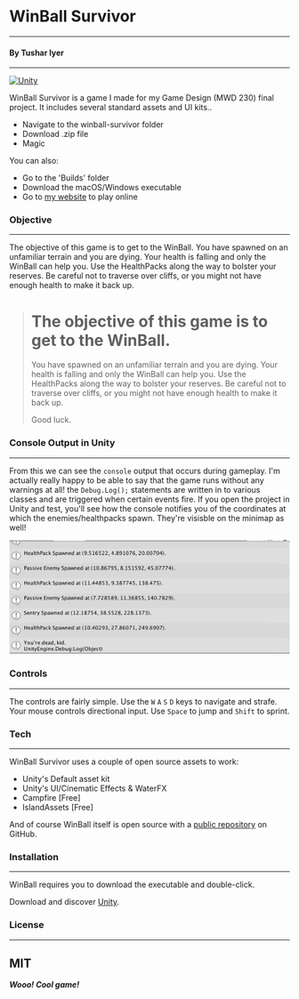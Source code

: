 # WinBall Survivor
----
#### By Tushar Iyer
----

[![Unity](https://dannagle.com/unityscreenshots/windows7_madewithunity.png)](https://store.unity.com/products/unity-personal?_ga=1.202645457.1591437004.1467993975)

WinBall Survivor is a game I made for my Game Design (MWD 230) final project. It includes several standard assets and UI kits..

  - Navigate to the winball-survivor folder
  - Download .zip file
  - Magic

You can also:
  - Go to the 'Builds' folder
  - Download the macOS/Windows executable
  - Go to [my website](http://winball.tushariyer.co) to play online

### Objective
----
The objective of this game is to get to the WinBall. You have spawned on an unfamiliar terrain and you are dying. Your health is falling and only the WinBall can help you. Use the HealthPacks along the way to bolster your reserves. Be careful not to traverse over cliffs, or you might not have enough health to make it back up.  

> # The objective of this game is to get to the WinBall.
> You have spawned on an unfamiliar terrain and you are dying. 
> Your health is falling and only the WinBall can help you.
> Use the HealthPacks along the way to bolster your reserves.
>  Be careful not to traverse over cliffs, or you might not have enough health to make it back up.
> 
> Good luck.

### Console Output in Unity
----
From this we can see the ```console``` output that occurs during gameplay. I'm actually really happy to be able to say that the game runs without any warnings at all! the ```Debug.Log();``` statements are written in to various classes and are triggered when certain events fire. If you open the project in Unity and test, you'll see how the console notifies you of the coordinates at which the enemies/healthpacks spawn. They're visisble on the minimap as well!

[![Unity](https://raw.githubusercontent.com/tushariyer/mwd-230-final/master/Test%20Data%20(Unfinished%20Versions)/Renderings/Console%20Output%20-%20Spawning.png)](https://raw.githubusercontent.com/tushariyer/mwd-230-final/master/Test%20Data%20(Unfinished%20Versions)/Renderings/Console%20Output%20-%20Spawning.png)


### Controls
----
The controls are fairly simple. Use the ```W``` ```A``` ```S``` ```D``` keys to navigate and strafe. Your mouse controls directional input. Use ```Space``` to jump and ```Shift``` to sprint.

### Tech
----
WinBall Survivor uses a couple of open source assets to work:

* Unity's Default asset kit
* Unity's UI/Cinematic Effects & WaterFX
* Campfire [Free]
* IslandAssets [Free]

And of course WinBall itself is open source with a [public repository](https://github.com/tushariyer)
on GitHub.

### Installation
----
WinBall requires you to download the executable and double-click.

Download and discover [Unity](https://store.unity.com/products/unity-personal?_ga=1.202645457.1591437004.1467993975).


### License
----

MIT
----

***Wooo! Cool game!***
